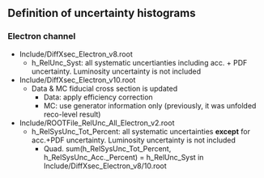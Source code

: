 ## Definition of uncertainty histograms

### Electron channel

* Include/DiffXsec_Electron_v8.root
  * h_RelUnc_Syst: all systematic uncertianties including acc. + PDF uncertainty. Luminosity uncertainty is not included
* Include/DiffXsec_Electron_v10.root
  * Data & MC fiducial cross section is updated
    * Data: apply efficiency correction
    * MC: use generator information only (previously, it was unfolded reco-level result)
* Include/ROOTFile_RelUnc_All_Electron_v2.root
  * h_RelSysUnc_Tot_Percent: all systematic uncertainties **except** for acc.+PDF uncertainty. Luminosity uncertainty is not included
    * Quad. sum(h_RelSysUnc_Tot_Percent, h_RelSysUnc_Acc._Percent) 
      = h_RelUnc_Syst in Include/DiffXsec_Electron_v8/10.root